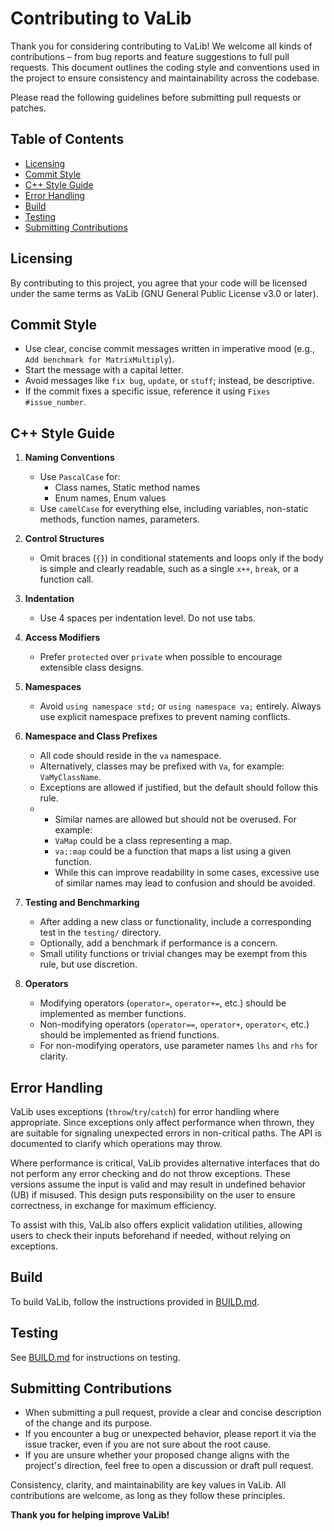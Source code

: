 # Contributing to VaLib
Thank you for considering contributing to VaLib!
We welcome all kinds of contributions – from bug reports and feature suggestions to full pull requests.
This document outlines the coding style and conventions used in the project to ensure consistency and maintainability across the codebase.

Please read the following guidelines before submitting pull requests or patches.

## Table of Contents
- [Licensing](#licensing)
- [Commit Style](#commit-style)
- [C++ Style Guide](#c-style-guide)
- [Error Handling](#error-handling)
- [Build](#build)
- [Testing](#testing)
- [Submitting Contributions](#submitting-contributions)

## Licensing
By contributing to this project, you agree that your code will be licensed under the same terms as VaLib (GNU General Public License v3.0 or later).

## Commit Style
- Use clear, concise commit messages written in imperative mood (e.g., `Add benchmark for MatrixMultiply`).
- Start the message with a capital letter.
- Avoid messages like `fix bug`, `update`, or `stuff`; instead, be descriptive.
- If the commit fixes a specific issue, reference it using `Fixes #issue_number`.

## C++ Style Guide
1. **Naming Conventions**
   - Use `PascalCase` for:
     - Class names, Static method names
     - Enum names, Enum values
   - Use `camelCase` for everything else, including variables, non-static methods, function names, parameters.

2. **Control Structures**
   - Omit braces (`{}`) in conditional statements and loops only if the body is simple and clearly readable, such as a single `x++`, `break`, or a function call.

3. **Indentation**
   - Use 4 spaces per indentation level. Do not use tabs.

4. **Access Modifiers**
   - Prefer `protected` over `private` when possible to encourage extensible class designs.

5. **Namespaces**
   - Avoid `using namespace std;` or `using namespace va;` entirely. Always use explicit namespace prefixes to prevent naming conflicts.

6. **Namespace and Class Prefixes**
   - All code should reside in the `va` namespace.
   - Alternatively, classes may be prefixed with `Va`, for example: `VaMyClassName`.
   - Exceptions are allowed if justified, but the default should follow this rule.
   - - Similar names are allowed but should not be overused. For example:
     - `VaMap` could be a class representing a map.
     - `va::map` could be a function that maps a list using a given function.
     - While this can improve readability in some cases, excessive use of similar names may lead to confusion and should be avoided.

7. **Testing and Benchmarking**
   - After adding a new class or functionality, include a corresponding test in the `testing/` directory.
   - Optionally, add a benchmark if performance is a concern.
   - Small utility functions or trivial changes may be exempt from this rule, but use discretion.

8. **Operators**
   - Modifying operators (`operator=`, `operator+=`, etc.) should be implemented as member functions.
   - Non-modifying operators (`operator==`, `operator+`, `operator<`, etc.) should be implemented as friend functions.
   - For non-modifying operators, use parameter names `lhs` and `rhs` for clarity.

## Error Handling
VaLib uses exceptions (`throw`/`try`/`catch`) for error handling where appropriate. Since exceptions only affect performance when thrown, they are suitable for signaling unexpected errors in non-critical paths. The API is documented to clarify which operations may throw.

Where performance is critical, VaLib provides alternative interfaces that do not perform any error checking and do not throw exceptions. These versions assume the input is valid and may result in undefined behavior (UB) if misused. This design puts responsibility on the user to ensure correctness, in exchange for maximum efficiency.

To assist with this, VaLib also offers explicit validation utilities, allowing users to check their inputs beforehand if needed, without relying on exceptions.

## Build
To build VaLib, follow the instructions provided in [BUILD.md](./BUILD.md).

## Testing
See [BUILD.md](./BUILD.md) for instructions on testing.

## Submitting Contributions
- When submitting a pull request, provide a clear and concise description of the change and its purpose.
- If you encounter a bug or unexpected behavior, please report it via the issue tracker, even if you are not sure about the root cause.
- If you are unsure whether your proposed change aligns with the project's direction, feel free to open a discussion or draft pull request.

Consistency, clarity, and maintainability are key values in VaLib.
All contributions are welcome, as long as they follow these principles.

**Thank you for helping improve VaLib!**
